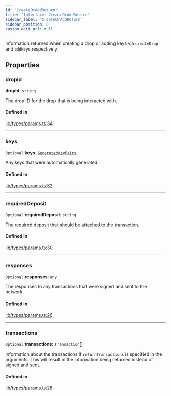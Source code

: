 ```yaml
---
id: "CreateOrAddReturn"
title: "Interface: CreateOrAddReturn"
sidebar_label: "CreateOrAddReturn"
sidebar_position: 0
custom_edit_url: null
---
```


Information returned when creating a drop or adding keys via `createDrop` and `addKeys` respectively.

## Properties

### dropId

 **dropId**: `string`

The drop ID for the drop that is being interacted with.

#### Defined in

[lib/types/params.ts:34](https://github.com/keypom/keypom-js/blob/53ee056a4/packages/core/src/lib/types/params.ts#L34)

___

### keys

 `Optional` **keys**: [`GeneratedKeyPairs`](GeneratedKeyPairs.md)

Any keys that were automatically generated.

#### Defined in

[lib/types/params.ts:32](https://github.com/keypom/keypom-js/blob/53ee056a4/packages/core/src/lib/types/params.ts#L32)

___

### requiredDeposit

 `Optional` **requiredDeposit**: `string`

The required deposit that should be attached to the transaction.

#### Defined in

[lib/types/params.ts:30](https://github.com/keypom/keypom-js/blob/53ee056a4/packages/core/src/lib/types/params.ts#L30)

___

### responses

 `Optional` **responses**: `any`

The responses to any transactions that were signed and sent to the network.

#### Defined in

[lib/types/params.ts:26](https://github.com/keypom/keypom-js/blob/53ee056a4/packages/core/src/lib/types/params.ts#L26)

___

### transactions

 `Optional` **transactions**: `Transaction`[]

Information about the transactions if `returnTransactions` is specified in the arguments. This will result in the information being returned instead of signed and sent.

#### Defined in

[lib/types/params.ts:28](https://github.com/keypom/keypom-js/blob/53ee056a4/packages/core/src/lib/types/params.ts#L28)
